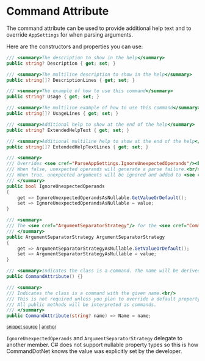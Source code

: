 # Command Attribute

The command attribute can be used to provide additional help text and to override `AppSettings` for when parsing arguments.

Here are the constructors and properties you can use:

<!-- snippet: CommandAttribute-properties -->
<a id='snippet-commandattribute-properties'></a>
```cs
/// <summary>The description to show in the help</summary>
public string? Description { get; set; }

/// <summary>The multiline description to show in the help</summary>
public string[]? DescriptionLines { get; set; }

/// <summary>The example of how to use this command</summary>
public string? Usage { get; set; }

/// <summary>The multiline example of how to use this command</summary>
public string[]? UsageLines { get; set; }

/// <summary>Additional help to show at the end of the help</summary>
public string? ExtendedHelpText { get; set; }

/// <summary>Additional multiline help to show at the end of the help</summary>
public string[]? ExtendedHelpTextLines { get; set; }

/// <summary>
/// Overrides <see cref="ParseAppSettings.IgnoreUnexpectedOperands"/><br/>
/// When false, unexpected operands will generate a parse failure.<br/>
/// When true, unexpected arguments will be ignored and added to <see cref="ParseResult.RemainingOperands"/><br/>
/// </summary>
public bool IgnoreUnexpectedOperands
{
    get => IgnoreUnexpectedOperandsAsNullable.GetValueOrDefault();
    set => IgnoreUnexpectedOperandsAsNullable = value;
}

/// <summary>
/// The <see cref="ArgumentSeparatorStrategy"/> for the <see cref="Command"/>
/// </summary>
public ArgumentSeparatorStrategy ArgumentSeparatorStrategy
{
    get => ArgumentSeparatorStrategyAsNullable.GetValueOrDefault();
    set => ArgumentSeparatorStrategyAsNullable = value;
}

/// <summary>Indicates the class is a command. The name will be derived from the class name.</summary>
public CommandAttribute() {}

/// <summary>
/// Indicates the class is a command with the given name.<br/>
/// This is not required unless you plan to override a default property of the command.<br/>
/// All public methods will be interpreted as commands.
/// </summary>
public CommandAttribute(string? name) => Name = name;
```
<sup><a href='https://github.com/bilal-fazlani/commanddotnet/blob/master/CommandDotNet/CommandAttribute.cs#L16-L64' title='Snippet source file'>snippet source</a> | <a href='#snippet-commandattribute-properties' title='Start of snippet'>anchor</a></sup>
<!-- endSnippet -->

`IgnoreUnexpectedOperands` and `ArgumentSeparatorStrategy` delegate to another member. C# does not support nullable property types so this is how CommandDotNet knows the value was explicitly set by the developer.
